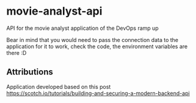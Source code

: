 # movie-analyst-api
API for the movie analyst application of the DevOps ramp up


Bear in mind that you would need to pass the connection data to the application for it to work, check the code, the environment variables are there :D

## Attributions
Application developed based on this post https://scotch.io/tutorials/building-and-securing-a-modern-backend-api
